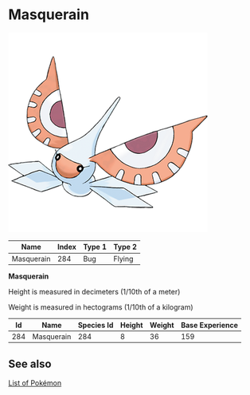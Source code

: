 # Masquerain


![Masquerain](images/284.png)

| **Name** | **Index** | **Type 1** | **Type 2** |
|----|----|----|----|
| Masquerain | 284 | Bug | Flying  |

**Masquerain** 


Height is measured in decimeters (1/10th of a meter)

Weight is measured in hectograms (1/10th of a kilogram)

| **Id** | **Name** | **Species Id** | **Height** | **Weight** | **Base Experience** |
|--------|----------|----------------|------------|------------|---------------------|
| 284 | Masquerain | 284 | 8 | 36 | 159 |


## See also

[List of Pokémon](../pokemon.md)
